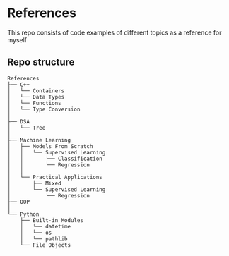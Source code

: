 # References

This repo consists of code examples of different topics as a reference for myself

## Repo structure

```text
References
├── C++
│   └── Containers
│   └── Data Types
│   └── Functions
│   └── Type Conversion
│
├── DSA
│   └── Tree
│
├── Machine Learning
│   ├── Models From Scratch
│   │   └── Supervised Learning
│   │       └── Classification
│   │       └── Regression
│   │
│   └── Practical Applications
│       ├── Mixed
│       └── Supervised Learning
│           └── Regression
├── OOP
│
└── Python
    ├── Built-in Modules
    │   └── datetime
    │   └── os
    │   └── pathlib
    └── File Objects
```
